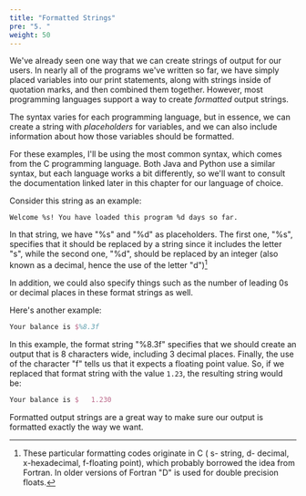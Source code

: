 ```yaml
---
title: "Formatted Strings"
pre: "5. "
weight: 50
---
```


We've already seen one way that we can create strings of output for our users. In nearly all of the programs we've written so far, we have simply placed variables into our print statements, along with strings inside of quotation marks, and then combined them together. However, most programming languages support a way to create _formatted_ output strings.

The syntax varies for each programming language, but in essence, we can create a string with _placeholders_ for variables, and we can also include information about how those variables should be formatted.

For these examples, I'll be using the most common syntax, which comes from the C programming language. Both Java and Python use a similar syntax, but each language works a bit differently, so we'll want to consult the documentation linked later in this chapter for our language of choice. 

Consider this string as an example:

```
Welcome %s! You have loaded this program %d days so far.
```

In that string, we have "%s" and "%d" as placeholders. The first one, "%s", specifies that it should be replaced by a string since it includes the letter "s", while the second one, "%d", should be replaced by an integer (also known as a decimal, hence the use of the letter "d")[^1]

[^1]: These particular formatting  codes originate in C ( s- string, d- decimal, x-hexadecimal, f-floating point), which probably borrowed the idea from Fortran.  In older versions of Fortran "D" is used for double precision floats.

In addition, we could also specify things such as the number of leading 0s or decimal places in these format strings as well. 

Here's another example:

```tex
Your balance is $%8.3f
```

In this example, the format string "%8.3f" specifies that we should create an output that is 8 characters wide, including 3 decimal places. Finally, the use of the character "f" tells us that it expects a floating point value. So, if we replaced that format string with the value `1.23`, the resulting string would be:

```tex
Your balance is $   1.230
```

Formatted output strings are a great way to make sure our output is formatted exactly the way we want. 